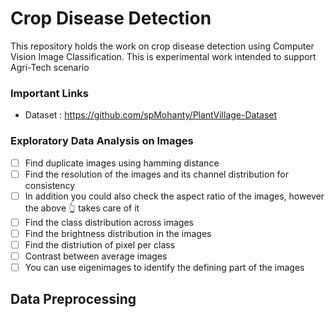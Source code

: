 # Crop Disease Detection
This repository holds the work on crop disease detection using Computer Vision Image Classification. This is experimental work intended to support Agri-Tech scenario

### Important Links 
- Dataset : https://github.com/spMohanty/PlantVillage-Dataset

### Exploratory Data Analysis on Images
- [ ] Find duplicate images using hamming distance 
- [ ] Find the resolution of the images and its channel distribution for consistency
- [ ] In addition you could also check the aspect ratio of the images, however the above 👆 takes care of it
- [ ] Find the class distribution across images 
- [ ] Find the brightness distribution in the images 
- [ ] Find the distriution of pixel per class
- [ ] Contrast between average images 
- [ ] You can use eigenimages to identify the defining part of the images

## Data Preprocessing
